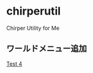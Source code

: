 # chirperutil
Chirper Utility for Me

## ワールドメニュー追加

[Test 4](https://github.com/hifmac/chirperutil/blob/images/chirpermenu.jpg)
